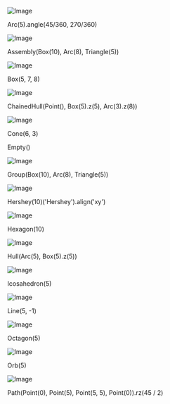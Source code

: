 ![Image](shapes.md.0.png)

Arc(5).angle(45/360, 270/360)

![Image](shapes.md.1.png)

Assembly(Box(10), Arc(8), Triangle(5))

![Image](shapes.md.2.png)

Box(5, 7, 8)

![Image](shapes.md.3.png)

ChainedHull(Point(), Box(5).z(5), Arc(3).z(8))

![Image](shapes.md.4.png)

Cone(6, 3)

Empty()

![Image](shapes.md.5.png)

Group(Box(10), Arc(8), Triangle(5))

![Image](shapes.md.6.png)

Hershey(10)('Hershey').align('xy')

![Image](shapes.md.7.png)

Hexagon(10)

![Image](shapes.md.8.png)

Hull(Arc(5), Box(5).z(5))

![Image](shapes.md.9.png)

Icosahedron(5)

![Image](shapes.md.10.png)

Line(5, -1)

![Image](shapes.md.11.png)

Octagon(5)

![Image](shapes.md.12.png)

Orb(5)

![Image](shapes.md.13.png)

Path(Point(0), Point(5), Point(5, 5), Point(0)).rz(45 / 2)